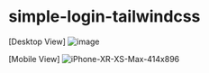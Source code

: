 # simple-login-tailwindcss

[Desktop View]
![image](https://user-images.githubusercontent.com/67999065/233769026-65845cd5-8aa9-40b9-8074-3c3945649f8a.png)

[Mobile View]
![iPhone-XR-XS-Max-414x896](https://user-images.githubusercontent.com/67999065/233769142-af949ae9-4c29-4289-a582-ba62733047b1.png)
